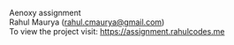 Aenoxy assignment <br/>
Rahul Maurya (rahul.cmaurya@gmail.com) <br/>
To view the project visit: https://assignment.rahulcodes.me <br/>
